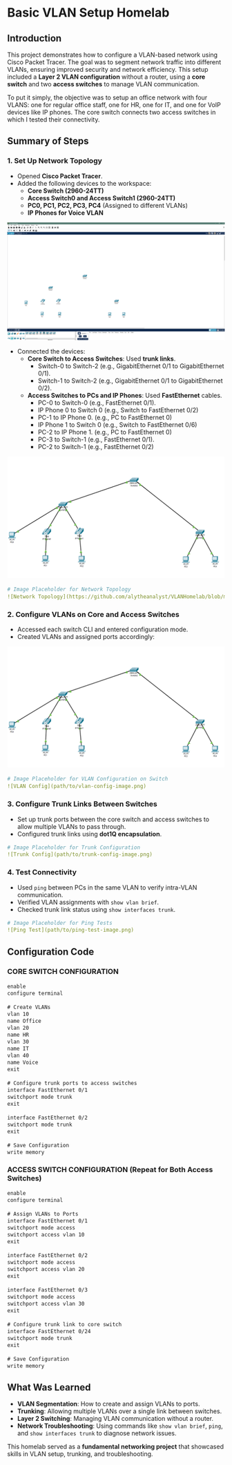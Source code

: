# Basic VLAN Setup Homelab

## Introduction
This project demonstrates how to configure a VLAN-based network using Cisco Packet Tracer. The goal was to segment network traffic into different VLANs, ensuring improved security and network efficiency. This setup included a **Layer 2 VLAN configuration** without a router, using a **core switch** and two **access switches** to manage VLAN communication.

To put it simply, the objective was to setup an office network with four VLANS: one for regular office staff, one for HR, one for IT, and one for VoIP devices like IP phones. The core switch connects two access switches in which I tested their connectivity.

## Summary of Steps
### 1. Set Up Network Topology
- Opened **Cisco Packet Tracer**.
- Added the following devices to the workspace:
  - **Core Switch (2960-24TT)**
  - **Access Switch0 and Access Switch1 (2960-24TT)**
  - **PC0, PC1, PC2, PC3, PC4** (Assigned to different VLANs)
  - **IP Phones for Voice VLAN**
 
![Network Topology](https://github.com/alytheanalyst/VLANHomelab/blob/main/settingitup.png?raw=true)

- Connected the devices:
  - **Core Switch to Access Switches**: Used **trunk links**.
      - Switch-0 to Switch-2 (e.g., GigabitEthernet 0/1 to GigabitEthernet 0/1).
      - Switch-1 to Switch-2 (e.g., GigabitEthernet 0/1 to GigabitEthernet 0/2).
  - **Access Switches to PCs and IP Phones**: Used **FastEthernet** cables.
     - PC-0 to Switch-0 (e.g., FastEthernet 0/1).
     - IP Phone 0 to Switch 0 (e.g., Switch to FastEthernet 0/2)
     - PC-1 to IP Phone 0. (e.g., PC to FastEthernet 0)
     - IP Phone 1 to Switch 0 (e.g., Switch to FastEthernet 0/6)
     - PC-2 to IP Phone 1. (e.g., PC to FastEthernet 0)
     - PC-3 to Switch-1 (e.g., FastEthernet 0/1).
     - PC-2 to Switch-1 (e.g., FastEthernet 0/2)
   
![Network Topology](https://github.com/alytheanalyst/VLANHomelab/blob/main/connecting.png?raw=true)

```yaml
# Image Placeholder for Network Topology
![Network Topology](https://github.com/alytheanalyst/VLANHomelab/blob/main/settingitup.png?raw=true)
```

### 2. Configure VLANs on Core and Access Switches
- Accessed each switch CLI and entered configuration mode.
- Created VLANs and assigned ports accordingly:


![Network Topology](https://github.com/alytheanalyst/VLANHomelab/blob/main/connecting.png?raw=true)


```yaml
# Image Placeholder for VLAN Configuration on Switch
![VLAN Config](path/to/vlan-config-image.png)
```

### 3. Configure Trunk Links Between Switches
- Set up trunk ports between the core switch and access switches to allow multiple VLANs to pass through.
- Configured trunk links using **dot1Q encapsulation**.

```yaml
# Image Placeholder for Trunk Configuration
![Trunk Config](path/to/trunk-config-image.png)
```

### 4. Test Connectivity
- Used `ping` between PCs in the same VLAN to verify intra-VLAN communication.
- Verified VLAN assignments with `show vlan brief`.
- Checked trunk link status using `show interfaces trunk`.

```yaml
# Image Placeholder for Ping Tests
![Ping Test](path/to/ping-test-image.png)
```

## Configuration Code
### CORE SWITCH CONFIGURATION
```
enable
configure terminal

# Create VLANs
vlan 10
name Office
vlan 20
name HR
vlan 30
name IT
vlan 40
name Voice
exit

# Configure trunk ports to access switches
interface FastEthernet 0/1
switchport mode trunk
exit

interface FastEthernet 0/2
switchport mode trunk
exit

# Save Configuration
write memory
```

### ACCESS SWITCH CONFIGURATION (Repeat for Both Access Switches)
```
enable
configure terminal

# Assign VLANs to Ports
interface FastEthernet 0/1
switchport mode access
switchport access vlan 10
exit

interface FastEthernet 0/2
switchport mode access
switchport access vlan 20
exit

interface FastEthernet 0/3
switchport mode access
switchport access vlan 30
exit

# Configure trunk link to core switch
interface FastEthernet 0/24
switchport mode trunk
exit

# Save Configuration
write memory
```

## What Was Learned
- **VLAN Segmentation**: How to create and assign VLANs to ports.
- **Trunking**: Allowing multiple VLANs over a single link between switches.
- **Layer 2 Switching**: Managing VLAN communication without a router.
- **Network Troubleshooting**: Using commands like `show vlan brief`, `ping`, and `show interfaces trunk` to diagnose network issues.

This homelab served as a **fundamental networking project** that showcased skills in VLAN setup, trunking, and troubleshooting.
